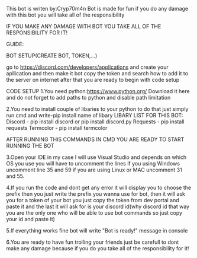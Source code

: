 

This bot is writen by:Cryp70m4n Bot is made for fun if you do any damage with this bot you will take all of the responsibility

IF YOU MAKE ANY DAMAGE WITH BOT YOU TAKE ALL OF THE RESPONSIBILITY FOR IT!

GUIDE:

BOT SETUP(CREATE BOT, TOKEN,...)

go to https://discord.com/developers/applications and create your apllication and then make it bot copy the token and search how to add it to the server on internet after that you are ready to begin with code setup

CODE SETUP 1.You need python:https://www.python.org/ Download it here and do not forget to add paths to python and disable path limitation

2.You need to install couple of libaries to your python to do that just simply run cmd and write-pip install name of libary LIBARY LIST FOR THIS BOT: Discord - pip install discord or pip install discord.py Requests - pip install requests Termcolor - pip install termcolor

AFTER RUNNING THIS COMMANDS IN CMD YOU ARE READY TO START RUNNING THE BOT

3.Open your IDE in my case I will use Visual Studio and depends on which OS you use you will have to uncomment the lines if you using Windows uncomment line 35 and 59 if you are using Linux or MAC uncomment 31 and 55.

4.If you run the code and dont get any error it will display you to choose the prefix then you just write the prefix you wanna use for bot, then it will ask you for a token of your bot you just copy the token from dev portal and paste it and the last it will ask for is your discord id(why discord id that way you are the only one who will be able to use bot commands so just copy your id and paste it)

5.If everything works fine bot will write "Bot is ready!" message in console

6.You are ready to have fun trolling your friends just be carefull to dont make any damage because if you do you take all of the responsibility for it!
